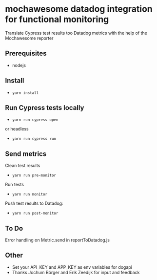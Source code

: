 # mochawesome datadog integration for functional monitoring
Translate Cypress test results too Datadog metrics with the help of the Mochawesome reporter

## Prerequisites
-   nodejs

## Install
-   `yarn install`

## Run Cypress tests locally
-   `yarn run cypress open`
    
or headless
-   `yarn run cypress run`

## Send metrics
Clean test results
-   `yarn run pre-monitor`

Run tests
-   `yarn run monitor`

Push test results to Datadog:
-   `yarn run post-monitor`

## To Do
Error handling on Metric.send in reportToDatadog.js

## Other
- Set your API_KEY and APP_KEY as env variables for dogapi
- Thanks Jochum Börger and Erik Zeedijk for input and feedback

